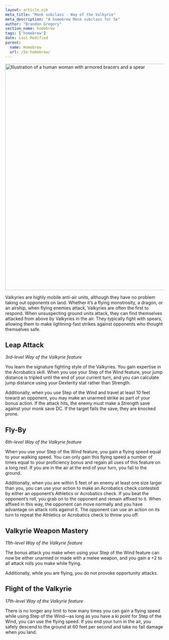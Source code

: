```yaml
---
layout: article.njk
meta_title: "Monk subclass - Way of the Valkyrie"
meta_description: "A homebrew Monk subclass for 5e"
author: "Brandon Gregory"
section_name: homebrew
tags: ['homebrew']
date: Last Modified
parent:
  name: Homebrew
  url: /5e-homebrew/
---
```


<img
  src="/images/Monk-Way-of-the-Valkyrie-Muted.webp"
  srcset="/images/Monk - Way of the Valkyrie - Muted - 720.webp 720w,
          /images/Monk-Way-of-the-Valkyrie-Muted.webp 1536w"
  sizes="(min-width: 768px) 768px,360px"
  alt="Illustration of a human woman with armored bracers and a spear"
  class="hero"
  height="720" width="720" />

Valkyries are highly mobile anti-air units, although they have no problem taking out opponents on land. Whether it’s a flying monstrosity, a dragon, or an airship, when flying enemies attack, Valkyries are often the first to respond. When unsuspecting ground units attack, they can find themselves attacked from above by Valkyries in the air. They typically fight with spears, allowing them to make lightning-fast strikes against opponents who thought themselves safe.

## Leap Attack

_3rd-level Way of the Valkyrie feature_

You learn the signature fighting style of the Valkyries. You gain expertise in the Acrobatics skill. When you use your Step of the Wind feature, your jump distance is tripled until the end of your current turn, and you can calculate jump distance using your Dexterity stat rather than Strength.

Additionally, when you use Step of the Wind and travel at least 10 feet toward an opponent, you may make an unarmed strike as part of your bonus action. If the attack hits, the enemy must make a Strength save against your monk save DC. If the target fails the save, they are knocked prone.

## Fly-By

_6th-level Way of the Valkyrie feature_

When you use your Step of the Wind feature, you gain a flying speed equal to your walking speed. You can only gain this flying speed a number of times equal to your proficiency bonus and regain all uses of this feature on a long rest. If you are in the air at the end of your turn, you fall to the ground.

Additionally, when you are within 5 feet of an enemy at least one size larger than you, you can use your action to make an Acrobatics check contested by either an opponent’s Athletics or Acrobatics check. If you beat the opponent’s roll, you grab on to the opponent and remain affixed to it. When affixed in this way, the opponent can move normally and you have advantage on attack rolls against it. The opponent can use an action on its turn to repeat the Athletics or Acrobatics check to throw you off.

## Valkyrie Weapon Mastery

_11th-level Way of the Valkyrie feature_

The bonus attack you make when using your Step of the Wind feature can now be either unarmed or made with a melee weapon, and you gain a +2 to all attack rolls you make while flying.

Additionally, while you are flying, you do not provoke opportunity attacks.

## Flight of the Valkyrie

_17th-level Way of the Valkyrie feature_

There is no longer any limit to how many times you can gain a flying speed while using Step of the Wind—as long as you have a ki point for Step of the Wind, you can use the flying speed. If you end your turn in the air, you safely descend to the ground at 60 feet per second and take no fall damage when you land.

